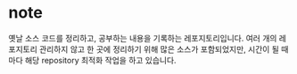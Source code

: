 # note

옛날 소스 코드를 정리하고, 공부하는 내용을 기록하는 레포지토리입니다.
여러 개의 레포지토리 관리하지 않고 한 곳에 정리하기 위해 많은 소스가 포함되었지만, 시간이 될 때마다 해당 repository 최적화 작업을 하고 있습니다.